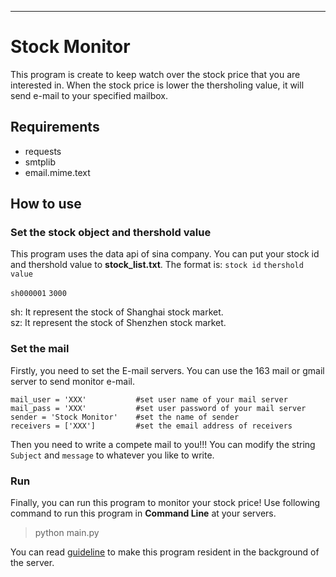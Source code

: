 ---
# Stock Monitor
   This program is create to keep watch over the stock price that you are interested in. When the stock price is lower the thersholing value, it will send e-mail to your specified mailbox.
##  Requirements
* requests
* smtplib
* email.mime.text

##	How to use
### Set the stock object and thershold value
This program uses the data api of sina company. You can put your stock id and thershold value to **stock_list.txt**. The format is:
`stock id`	`thershold value`

`sh000001`   `3000`

sh: It represent the stock of Shanghai stock market.	
sz: It represent the stock of Shenzhen stock market.
### Set the mail 
Firstly, you need to set the E-mail servers. You can use the 163 mail or gmail server to send monitor e-mail.
 
```
mail_user = 'XXX'			#set user name of your mail server
mail_pass = 'XXX'			#set user password of your mail server
sender = 'Stock Monitor'	#set the name of sender
receivers = ['XXX']			#set the email address of receivers		
```
Then you need to write a compete mail to you!!! You can modify the string `Subject` and `message` to whatever you like to write.
### Run
Finally, you can run this program to monitor your stock price! Use following command to run this program in **Command Line** at your servers.
> python main.py

You can read [guideline](https://zhuanlan.zhihu.com/p/36459081) to make this program resident in the background of the server.

